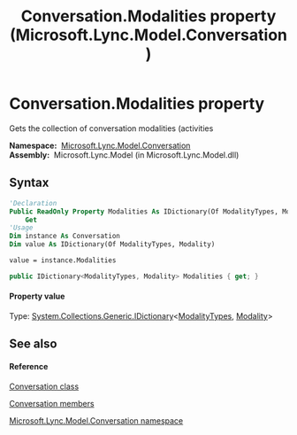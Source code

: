 ﻿---
title: Conversation.Modalities property  (Microsoft.Lync.Model.Conversation)
TOCTitle: 'Modalities property '
ms:assetid: P:Microsoft.Lync.Model.Conversation.Conversation.Modalities_DI_3_UC_OCS14MrefLyncWPF
ms:mtpsurl: https://msdn.microsoft.com/en-us/library/microsoft.lync.model.conversation.conversation.modalities_di_3_uc_ocs14mreflyncwpf(v=office.15)
ms:contentKeyID: 48595005
ms.date: 07/28/2014
mtps_version: v=office.15
f1_keywords:
- Microsoft.Lync.Model.Conversation.Conversation.Modalities
dev_langs:
- CSharp
- JScript
- VB
- other
---

# Conversation.Modalities property

Gets the collection of conversation modalities (activities

**Namespace:**  [Microsoft.Lync.Model.Conversation](microsoft-lync-model-conversation-namespace_2.md)  
**Assembly:**  Microsoft.Lync.Model (in Microsoft.Lync.Model.dll)

## Syntax

``` vb
'Declaration
Public ReadOnly Property Modalities As IDictionary(Of ModalityTypes, Modality)
    Get
'Usage
Dim instance As Conversation
Dim value As IDictionary(Of ModalityTypes, Modality)

value = instance.Modalities
```

``` csharp
public IDictionary<ModalityTypes, Modality> Modalities { get; }
```

#### Property value

Type: [System.Collections.Generic.IDictionary](http://msdn2.microsoft.com/en-us/library/s4ys34ea)\<[ModalityTypes](modalitytypes-enumeration-microsoft-lync-model-conversation_2.md), [Modality](modality-class-microsoft-lync-model-conversation_2.md)\>  

## See also

#### Reference

[Conversation class](conversation-class-microsoft-lync-model-conversation_2.md)

[Conversation members](conversation-members-microsoft-lync-model-conversation_2.md)

[Microsoft.Lync.Model.Conversation namespace](microsoft-lync-model-conversation-namespace_2.md)

